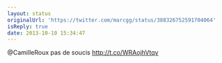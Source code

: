 ```yaml
---
layout: status
originalUrl: 'https://twitter.com/marcgg/status/388326752591704064'
isReply: true
date: 2013-10-10 15:34:47
---
```


@CamilleRoux pas de soucis http://t.co/WRAojhVtqv
